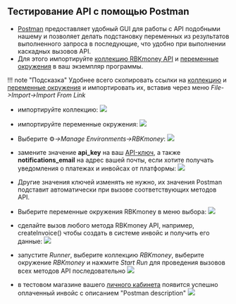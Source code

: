 <script>
    lightbox.option({
      'fadeDuration': 10,
      'imageFadeDuration': 10,
      'resizeDuration': 10,
      'wrapAround': true
    })
</script>

## Тестирование API с помощью Postman

- [Postman](https://www.getpostman.com/) предоставляет удобный GUI для работы с API подобными нашему и позволяет делать подстановку переменных из результатов выполненного запроса в последующие, что удобно при выполнении каскадных вызовов API.
- Для этого импортируйте [коллекцию RBKmoney API](/postman/RBKmoney.postman_collection.json) и [переменные окружения](/postman/RBKmoney.postman_environment.json) в ваш экземпляр программы.

!!! note "Подсказка" 
	Удобнее всего скопировать ссылки на [коллекцию](/postman/RBKmoney.postman_collection.json) и [переменные окружения](/postman/RBKmoney.postman_environment.json) и импортировать их, вставив через меню _File->Import->Import From Link_

- импортируйте коллекцию:
<a href="../../postman/screenshots/postman-import-collection.png" data-lightbox="postman-import-collection" data-title="postman-import-collection.png"><img src="../../postman/screenshots/postman-import-collection.png"></a>

- импортируйте переменные окружения:
<a href="../../postman/screenshots/postman-import-env.png" data-lightbox="postman-import-env" data-title="postman-import-env.png"><img src="../../postman/screenshots/postman-import-env.png"></a>

- Выберите &#9881;_->Manage Environments->RBKmoney_:
<a href="../../postman/screenshots/postman-manage-env.png" data-lightbox="postman-manage-env" data-title="postman-manage-env.png"><img src="../../postman/screenshots/postman-manage-env.png"></a>

- замените значение **api_key** на ваш [API-ключ](https://dashboard.rbk.money/tokenization), а также **notifications_email** на адрес вашей почты, если хотите получать уведомления о платежах и инвойсах от платформы:
<a href="../../postman/screenshots/postman-paste-apikey.png" data-lightbox="postman-paste-apikey" data-title="postman-paste-apikey.png"><img src="../../postman/screenshots/postman-paste-apikey.png"></a>

- Другие значения ключей изменять не нужно, их значения Postman подставит автоматически при вызове соответствующих методов API.

- Выберите переменные окружения RBKmoney в меню выбора:
<a href="../../postman/screenshots/postman-choose-env.png" data-lightbox="postman-choose-env" data-title="postman-choose-env.png"><img src="../../postman/screenshots/postman-choose-env.png"></a>

- сделайте вызов любого метода RBKmoney API, например, createInvoice() чтобы создать в системе инвойс и получить его данные:
<a href="../../postman/screenshots/postman-api-call.png" data-lightbox="postman-api-call" data-title="postman-api-call.png"><img src="../../postman/screenshots/postman-api-call.png"></a>

- запустите _Runner_, выберите коллекцию _RBKmoney_, выберите окружение _RBKmoney_ и нажмите _Start Run_ для проведения вызовов всех методов API последовательно
<a href="../../postman/screenshots/postman-open-runner.png" data-lightbox="postman-open-runner" data-title="postman-open-runner.png"><img src="../../postman/screenshots/postman-open-runner.png"></a>

- в тестовом магазине вашего [личного кабинета](https://dashboard.rbk.money/analytics/1/finance) появится успешно оплаченный инвойс с описанием "Postman description"
<a href="../../postman/screenshots/postman-runner-done.png" data-lightbox="postman-runner-done" data-title="postman-runner-done.png"><img src="../../postman/screenshots/postman-runner-done.png"></a>
